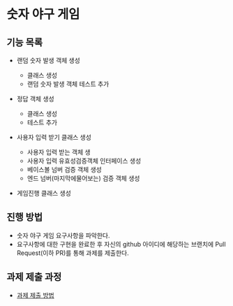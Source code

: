 # 숫자 야구 게임
## 기능 목록
* 랜덤 숫자 발생 객체 생성
    * 클래스 생성
    * 랜덤 숫자 발생 객체 테스트 추가
  
* 정답 객체 생성
  * 클래스 생성
  * 테스트 추가
    
* 사용자 입력 받기 클래스 생성
  * 사용자 입력 받는 객체 생
  * 사용자 입력 유효성검증객체 인터페이스 생성
  * 베이스볼 넘버 검증 객체 생성
  * 엔드 넘버(마지막에물어보는) 검증 객체 생성
    
* 게임진행 클래스 생성

## 진행 방법
* 숫자 야구 게임 요구사항을 파악한다.
* 요구사항에 대한 구현을 완료한 후 자신의 github 아이디에 해당하는 브랜치에 Pull Request(이하 PR)를 통해 과제를 제출한다.

## 과제 제출 과정
* [과제 제출 방법](https://github.com/next-step/nextstep-docs/tree/master/precourse)
